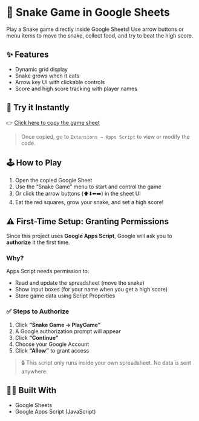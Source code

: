 # 🐍 Snake Game in Google Sheets

Play a Snake game directly inside Google Sheets! Use arrow buttons or menu items to move the snake, collect food, and try to beat the high score.

## ✨ Features
- Dynamic grid display
- Snake grows when it eats
- Arrow key UI with clickable controls
- Score and high score tracking with player names

## 🧪 Try it Instantly

👉 [Click here to copy the game sheet](https://docs.google.com/spreadsheets/d/1XMWwdbkNjtxEBejuaRFwYgDrRVwOMaI79WXtBhxmWCM/copy)

> Once copied, go to `Extensions → Apps Script` to view or modify the code.

## 🕹️ How to Play
1. Open the copied Google Sheet
2. Use the “Snake Game” menu to start and control the game
3. Or click the arrow buttons (⬆️⬇️⬅️➡️) in the sheet UI
4. Eat the red squares, grow your snake, and set a high score!

## ⚠️ First-Time Setup: Granting Permissions

Since this project uses **Google Apps Script**, Google will ask you to **authorize** it the first time.

### Why?

Apps Script needs permission to:
- Read and update the spreadsheet (move the snake)
- Show input boxes (for your name when you get a high score)
- Store game data using Script Properties

### ✅ Steps to Authorize

1. Click **“Snake Game → PlayGame”**
2. A Google authorization prompt will appear
3. Click **“Continue”**
4. Choose your Google Account
5. Click **“Allow”** to grant access

> 🔒 This script only runs inside your own spreadsheet. No data is sent anywhere.



## 👨‍💻 Built With
- Google Sheets
- Google Apps Script (JavaScript)
